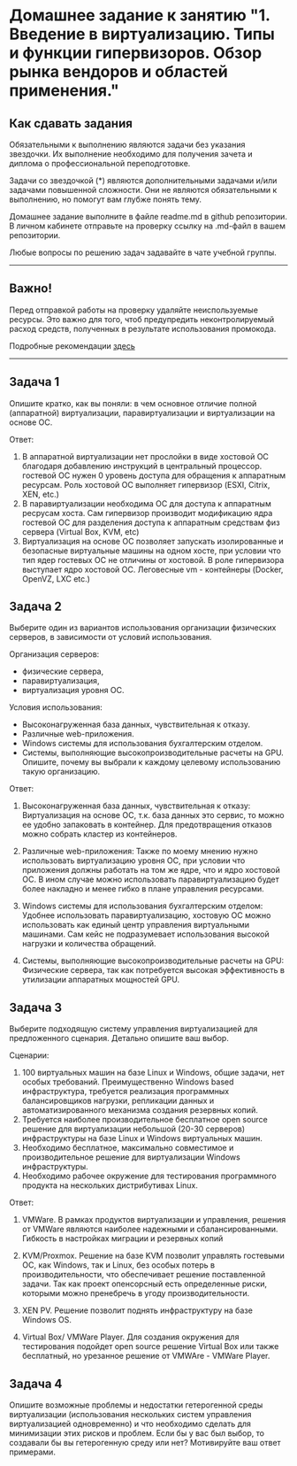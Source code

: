
# Домашнее задание к занятию "1. Введение в виртуализацию. Типы и функции гипервизоров. Обзор рынка вендоров и областей применения."


## Как сдавать задания

Обязательными к выполнению являются задачи без указания звездочки. Их выполнение необходимо для получения зачета и диплома о профессиональной переподготовке.

Задачи со звездочкой (*) являются дополнительными задачами и/или задачами повышенной сложности. Они не являются обязательными к выполнению, но помогут вам глубже понять тему.

Домашнее задание выполните в файле readme.md в github репозитории. В личном кабинете отправьте на проверку ссылку на .md-файл в вашем репозитории.

Любые вопросы по решению задач задавайте в чате учебной группы.

---

## Важно!

Перед отправкой работы на проверку удаляйте неиспользуемые ресурсы.
Это важно для того, чтоб предупредить неконтролируемый расход средств, полученных в результате использования промокода.

Подробные рекомендации [здесь](https://github.com/netology-code/virt-homeworks/blob/virt-11/r/README.md)

---

## Задача 1

Опишите кратко, как вы поняли: в чем основное отличие полной (аппаратной) виртуализации, паравиртуализации и виртуализации на основе ОС.

Ответ: 
1) В аппаратной виртуализации нет прослойки в виде хостовой ОС благодаря добавлению инструкций в центральный процессор. гостевой ОС нужен 0 уровень доступа для обращения к аппаратным ресурсам. Роль хостовой ОС выполняет гипервизор (ESXI, Citrix, XEN, etc.)
2) В паравиртуализации необходима ОС для доступа к аппаратным ресрусам хоста. Сам гипервизор производит модификацию ядра гостевой ОС для разделения доступа к аппаратным средствам физ сервера (Virtual Box, KVM, etc)
3) Виртуализация на основе ОС позволяет запускать изолированные и безопасные виртуальные машины на одном хосте, при условии что тип ядер гостевых ОС не отличины от хостовой. В роле гипервизора выступает ядро хостовой ОС. Леговесные vm - контейнеры (Docker, OpenVZ, LXC etc.)

## Задача 2

Выберите один из вариантов использования организации физических серверов, в зависимости от условий использования.

Организация серверов:
- физические сервера,
- паравиртуализация,
- виртуализация уровня ОС.

Условия использования:
- Высоконагруженная база данных, чувствительная к отказу.
- Различные web-приложения.
- Windows системы для использования бухгалтерским отделом.
- Системы, выполняющие высокопроизводительные расчеты на GPU.
Опишите, почему вы выбрали к каждому целевому использованию такую организацию.

Ответ:
1) Высоконагруженная база данных, чувствительная к отказу: Виртуализация на основе ОС, т.к. база данных это сервис, то можно ее удобно запаковать в контейнер. Для предотвращения отказов можно собрать кластер из контейнеров.

2) Различные web-приложения: Также по моему мнению нужно использовать виртуализацию уровня ОС, при условии что приложения должны работать на том же ядре, что и ядро хостовой ОС. В ином случае можно использовать паравиртуализацию будет более накладно и менее гибко в плане управления ресурсами.

3) Windows системы для использования бухгалтерским отделом: Удобнее использовать паравиртуализацию, хостовую ОС можно использовать как единый центр управления виртуальными машинами. Сам кейс не подразумевает использования высокой нагрузки и количества обращений.

4) Системы, выполняющие высокопроизводительные расчеты на GPU: Физические сервера, так как потребуется высокая эффективность в утилизации аппаратных мощностей GPU.


## Задача 3

Выберите подходящую систему управления виртуализацией для предложенного сценария. Детально опишите ваш выбор.

Сценарии:

1. 100 виртуальных машин на базе Linux и Windows, общие задачи, нет особых требований. Преимущественно Windows based инфраструктура, требуется реализация программных балансировщиков нагрузки, репликации данных и автоматизированного механизма создания резервных копий.
2. Требуется наиболее производительное бесплатное open source решение для виртуализации небольшой (20-30 серверов) инфраструктуры на базе Linux и Windows виртуальных машин.
3. Необходимо бесплатное, максимально совместимое и производительное решение для виртуализации Windows инфраструктуры.
4. Необходимо рабочее окружение для тестирования программного продукта на нескольких дистрибутивах Linux.

Ответ: 
1) VMWare. В рамках продуктов виртуализации и управления, решения от VMWare являются наиболее надежными и сбалансированными. Гибкость в настройках миграции и резервных копий

2) KVM/Proxmox. Решение на базе KVM позволит управлять гостевыми ОС, как Windows, так и Linux, без особых потерь в производительности, что обеспечивает решение поставленной задачи. Так как проект опенсорсный есть определенные риски, которыми можно пренебречь в угоду производительности.

3) XEN PV. Решение позволит поднять инфраструктуру на базе Windows OS.

4) Virtual Box/ VMWare Player. Для создания окружения для тестирования подойдет open source решение Virtual Box или также бесплатный, но урезанное решение от VMWAre - VMWare Player.

## Задача 4

Опишите возможные проблемы и недостатки гетерогенной среды виртуализации (использования нескольких систем управления виртуализацией одновременно) и что необходимо сделать для минимизации этих рисков и проблем. Если бы у вас был выбор, то создавали бы вы гетерогенную среду или нет? Мотивируйте ваш ответ примерами.
